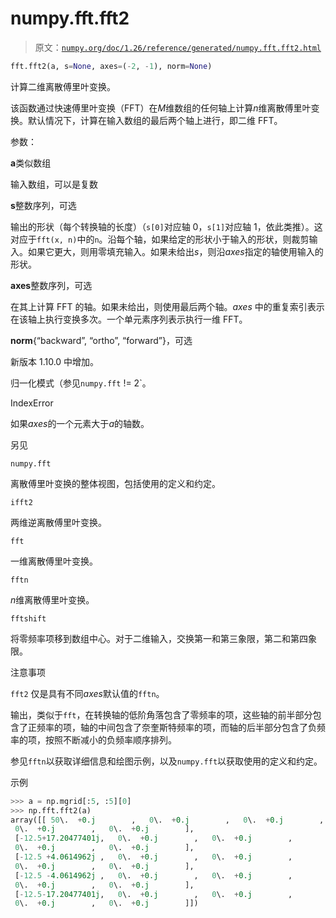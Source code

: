 # numpy.fft.fft2

> 原文：[`numpy.org/doc/1.26/reference/generated/numpy.fft.fft2.html`](https://numpy.org/doc/1.26/reference/generated/numpy.fft.fft2.html)

```py
fft.fft2(a, s=None, axes=(-2, -1), norm=None)
```

计算二维离散傅里叶变换。

该函数通过快速傅里叶变换（FFT）在*M*维数组的任何轴上计算*n*维离散傅里叶变换。默认情况下，计算在输入数组的最后两个轴上进行，即二维 FFT。

参数：

**a**类似数组

输入数组，可以是复数

**s**整数序列，可选

输出的形状（每个转换轴的长度）（`s[0]`对应轴 0，`s[1]`对应轴 1，依此类推）。这对应于`fft(x, n)`中的`n`。沿每个轴，如果给定的形状小于输入的形状，则裁剪输入。如果它更大，则用零填充输入。如果未给出*s*，则沿*axes*指定的轴使用输入的形状。

**axes**整数序列，可选

在其上计算 FFT 的轴。如果未给出，则使用最后两个轴。*axes* 中的重复索引表示在该轴上执行变换多次。一个单元素序列表示执行一维 FFT。

**norm**{“backward”, “ortho”, “forward”}，可选

新版本 1.10.0 中增加。

归一化模式（参见`numpy.fft` != 2`。

IndexError

如果*axes*的一个元素大于*a*的轴数。

另见

`numpy.fft`

离散傅里叶变换的整体视图，包括使用的定义和约定。

`ifft2`

两维逆离散傅里叶变换。

`fft`

一维离散傅里叶变换。

`fftn`

*n*维离散傅里叶变换。

`fftshift`

将零频率项移到数组中心。对于二维输入，交换第一和第三象限，第二和第四象限。

注意事项

`fft2` 仅是具有不同*axes*默认值的`fftn`。

输出，类似于`fft`，在转换轴的低阶角落包含了零频率的项，这些轴的前半部分包含了正频率的项，轴的中间包含了奈奎斯特频率的项，而轴的后半部分包含了负频率的项，按照不断减小的负频率顺序排列。

参见`fftn`以获取详细信息和绘图示例，以及`numpy.fft`以获取使用的定义和约定。

示例

```py
>>> a = np.mgrid[:5, :5][0]
>>> np.fft.fft2(a)
array([[ 50\.  +0.j        ,   0\.  +0.j        ,   0\.  +0.j        , # may vary
 0\.  +0.j        ,   0\.  +0.j        ],
 [-12.5+17.20477401j,   0\.  +0.j        ,   0\.  +0.j        ,
 0\.  +0.j        ,   0\.  +0.j        ],
 [-12.5 +4.0614962j ,   0\.  +0.j        ,   0\.  +0.j        ,
 0\.  +0.j        ,   0\.  +0.j        ],
 [-12.5 -4.0614962j ,   0\.  +0.j        ,   0\.  +0.j        ,
 0\.  +0.j        ,   0\.  +0.j        ],
 [-12.5-17.20477401j,   0\.  +0.j        ,   0\.  +0.j        ,
 0\.  +0.j        ,   0\.  +0.j        ]]) 
```
